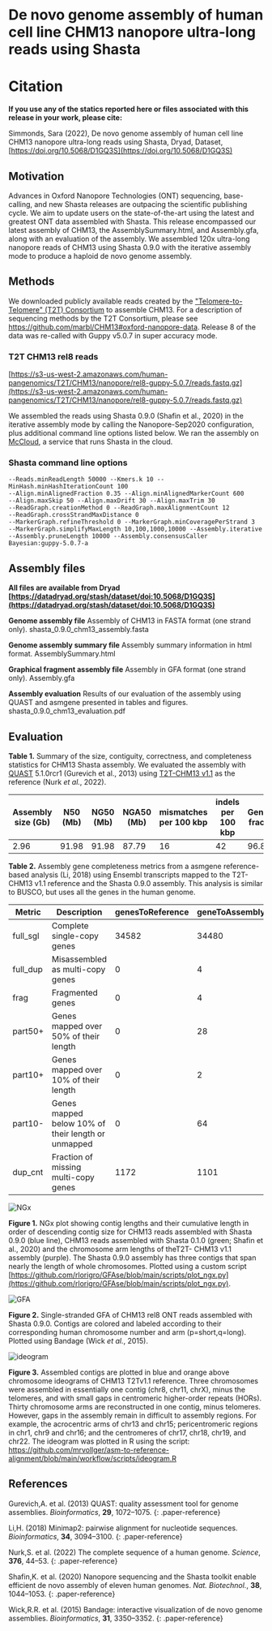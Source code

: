 # De novo genome assembly of human cell line CHM13 nanopore ultra-long reads using Shasta

# Citation

**If you use any of the statics reported here or files associated with this release in your work, please cite:**

Simmonds, Sara (2022), De novo genome assembly of human cell line CHM13 nanopore ultra-long reads using Shasta, Dryad, Dataset, [https://doi.org/10.5068/D1GQ3S](https://doi.org/10.5068/D1GQ3S)

## Motivation

Advances in Oxford Nanopore Technologies (ONT) sequencing, base-calling, and new Shasta releases are outpacing the scientific publishing cycle. We aim to update users on the state-of-the-art using the latest and greatest ONT data assembled with Shasta. This release encompassed our latest assembly of CHM13, the AssemblySummary.html, and Assembly.gfa, along with an evaluation of the assembly. We assembled 120x ultra-long nanopore reads of CHM13 using Shasta 0.9.0 with the iterative assembly mode to produce a haploid de novo genome assembly.

## Methods

We downloaded publicly available reads created by the ["Telomere-to-Telomere" (T2T) Consortium](https://sites.google.com/ucsc.edu/t2tworkinggroup) to assemble CHM13. For a description of sequencing methods by the T2T Consortium, please see https://github.com/marbl/CHM13#oxford-nanopore-data. Release 8 of the data was re-called with Guppy v5.0.7 in super accuracy mode.

### T2T CHM13 rel8 reads

[https://s3-us-west-2.amazonaws.com/human-pangenomics/T2T/CHM13/nanopore/rel8-guppy-5.0.7/reads.fastq.gz](https://s3-us-west-2.amazonaws.com/human-pangenomics/T2T/CHM13/nanopore/rel8-guppy-5.0.7/reads.fastq.gz)

We assembled the reads using Shasta 0.9.0 (Shafin et al., 2020) in the iterative assembly mode by calling the Nanopore-Sep2020 configuration, plus additional command line options listed below. We ran the assembly on [McCloud](https://mccloud.czi.technology/), a service that runs Shasta in the cloud.

### Shasta command line options

    --Reads.minReadLength 50000 --Kmers.k 10 --MinHash.minHashIterationCount 100
    --Align.minAlignedFraction 0.35 --Align.minAlignedMarkerCount 600
    --Align.maxSkip 50 --Align.maxDrift 30 --Align.maxTrim 30
    --ReadGraph.creationMethod 0 --ReadGraph.maxAlignmentCount 12
    --ReadGraph.crossStrandMaxDistance 0
    --MarkerGraph.refineThreshold 0 --MarkerGraph.minCoveragePerStrand 3
    --MarkerGraph.simplifyMaxLength 10,100,1000,10000 --Assembly.iterative
    --Assembly.pruneLength 10000 --Assembly.consensusCaller Bayesian:guppy-5.0.7-a

## Assembly files

**All files are available from Dryad [https://datadryad.org/stash/dataset/doi:10.5068/D1GQ3S](https://datadryad.org/stash/dataset/doi:10.5068/D1GQ3S)**

**Genome assembly file**
Assembly of CHM13 in FASTA format (one strand only).
shasta_0.9.0_chm13_assembly.fasta

**Genome assembly summary file**
Assembly summary information in html format.
AssemblySummary.html

**Graphical fragment assembly file**
Assembly in GFA format (one strand only).
Assembly.gfa

**Assembly evaluation**
Results of our evaluation of the assembly using QUAST and asmgene presented in tables and figures.
shasta_0.9.0_chm13_evaluation.pdf

## Evaluation

**Table 1.** Summary of the size, contiguity, correctness, and completeness statistics for CHM13 Shasta assembly. We evaluated the assembly with [QUAST](http://quast.sourceforge.net/quast.html) 5.1.0rcr1 (Gurevich et al., 2013) using [T2T-CHM13 v1.1](https://www.ncbi.nlm.nih.gov/assembly/GCA_009914755.3/) as the reference (Nurk _et al._, 2022).

| Assembly size (Gb) | N50 (Mb) | NG50 (Mb) | NGA50 (Mb) | mismatches per 100 kbp | indels per 100 kbp | Genome fraction |
| ------------------ | -------- | --------- | ---------- | ---------------------- | ------------------ | --------------- |
| 2.96               | 91.98    | 91.98     | 87.79      | 16                     | 42                 | 96.84           |

**Table 2.** Assembly gene completeness metrics from a asmgene reference-based analysis (Li, 2018) using Ensembl transcripts mapped to the T2T-CHM13 v1.1 reference and the Shasta 0.9.0 assembly. This analysis is similar to BUSCO, but uses all the genes in the human genome.

| Metric   | Description                                        | genesToReference | geneToAssembly | Percent |
| -------- | -------------------------------------------------- | ---------------- | -------------- | ------- |
| full_sgl | Complete single-copy genes                         | 34582            | 34480          | 99.71%  |
| full_dup | Misassembled as multi-copy genes                   | 0                | 4              | 0.01%   |
| frag     | Fragmented genes                                   | 0                | 4              | 0.01%   |
| part50+  | Genes mapped over 50% of their length              | 0                | 28             | 0.08%   |
| part10+  | Genes mapped over 10% of their length              | 0                | 2              | 0.01%   |
| part10-  | Genes mapped below 10% of their length or unmapped | 0                | 64             | 0.19%   |
| dup_cnt  | Fraction of missing multi-copy genes               | 1172             | 1101           | 6.06%   |

![NGx](img/T2T_CHM13_rel8_ONT_UL/ngx.png)

**Figure 1.** NGx plot showing contig lengths and their cumulative length in order of descending contig size for CHM13 reads assembled with Shasta 0.9.0 (blue line), CHM13 reads assembled with Shasta 0.1.0 (green; Shafin et al., 2020) and the chromosome arm lengths of theT2T- CHM13 v1.1 assembly (purple). The Shasta 0.9.0 assembly has three contigs that span nearly the length of whole chromosomes. Plotted using a custom script [https://github.com/rlorigro/GFAse/blob/main/scripts/plot_ngx.py](https://github.com/rlorigro/GFAse/blob/main/scripts/plot_ngx.py).

![GFA](img/T2T_CHM13_rel8_ONT_UL/gfa.png)

**Figure 2.** Single-stranded GFA of CHM13 rel8 ONT reads assembled with Shasta 0.9.0. Contigs are colored and labeled according to their corresponding human chromosome number and arm (p=short,q=long). Plotted using Bandage (Wick _et al._, 2015).

![ideogram](img/T2T_CHM13_rel8_ONT_UL/ideogram.png)

**Figure 3.** Assembled contigs are plotted in blue and orange above chromosome ideograms of CHM13 T2Tv1.1 reference. Three chromosomes were assembled in essentially one contig (chr8, chr11, chrX), minus the telomeres, and with small gaps in centromeric higher-order repeats (HORs). Thirty chromosome arms are reconstructed in one contig, minus telomeres. However, gaps in the assembly remain in difficult to assembly regions. For example, the acrocentric arms of chr13 and chr15; pericentromeric regions in chr1, chr9 and chr16; and the centromeres of chr17, chr18, chr19, and chr22. The ideogram was plotted in R using the script: https://github.com/mrvollger/asm-to-reference-alignment/blob/main/workflow/scripts/ideogram.R

## References

Gurevich,A. et al. (2013) QUAST: quality assessment tool for genome assemblies. _Bioinformatics_, **29**, 1072–1075.
{: .paper-reference}

Li,H. (2018) Minimap2: pairwise alignment for nucleotide sequences. _Bioinformatics_, **34**, 3094–3100.
{: .paper-reference}

Nurk,S. et al. (2022) The complete sequence of a human genome. _Science_, **376**, 44–53.
{: .paper-reference}

Shafin,K. et al. (2020) Nanopore sequencing and the Shasta toolkit enable efficient de novo assembly of eleven human genomes. _Nat. Biotechnol._, **38**, 1044–1053.
{: .paper-reference}

Wick,R.R. et al. (2015) Bandage: interactive visualization of de novo genome assemblies. _Bioinformatics_, **31**, 3350–3352.
{: .paper-reference}
